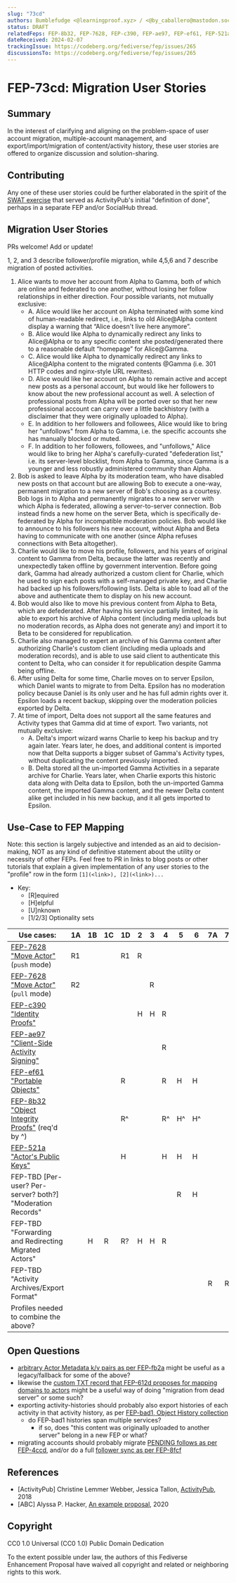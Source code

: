```yaml
---
slug: "73cd"
authors: Bumblefudge <@learningproof.xyz> / <@by_caballero@mastodon.social>
status: DRAFT
relatedFeps: FEP-8b32, FEP-7628, FEP-c390, FEP-ae97, FEP-ef61, FEP-521a
dateReceived: 2024-02-07
trackingIssue: https://codeberg.org/fediverse/fep/issues/265
discussionsTo: https://codeberg.org/fediverse/fep/issues/265
---
```

# FEP-73cd: Migration User Stories

## Summary

In the interest of clarifying and aligning on the problem-space of user account migration, multiple-account management, and export/import/migration of content/activity history, these user stories are offered to organize discussion and solution-sharing.

## Contributing

Any one of these user stories could be further elaborated in the spirit of the [SWAT exercise](https://www.w3.org/2005/Incubator/federatedsocialweb/wiki/SWAT0) that served as ActivityPub's initial "definition of done", perhaps in a separate FEP and/or SocialHub thread.

## Migration User Stories

PRs welcome! Add or update!

1, 2, and 3 describe follower/profile migration, while 4,5,6 and 7 describe migration of posted activities.

1. Alice wants to move her account from Alpha to Gamma, both of which are online and federated to one another, without losing her follow relationships in either direction. Four possible variants, not mutually exclusive:
    * A. Alice would like her account on Alpha terminated with some kind of human-readable redirect, i.e., links to old Alice@Alpha content display a warning that “Alice doesn't live here anymore”.
    * B. Alice would like Alpha to dynamically redirect any links to Alice@Alpha or to any specific content she posted/generated there to a reasonable default “homepage” for Alice@Gamma.
    * C. Alice would like Alpha to dynamically redirect any links to Alice@Alpha content to the migrated contents @Gamma (i.e. 301 HTTP codes and nginx-style URL rewrites).
    * D. Alice would like her account on Alpha to remain active and accept new posts as a personal account, but would like her followers to know about the new professional account as well. A selection of professional posts from Alpha will be ported over so that her new professional account can carry over a little backhistory (with a disclaimer that they were originally uploaded to Alpha).
    * E. In addition to her followers and followees, Alice would like to bring her "unfollows" from Alpha to Gamma, i.e. the specific accounts she has manually blocked or muted.
    * F. In addition to her followers, followees, and "unfollows," Alice would like to bring her Alpha's carefully-curated "defederation list," i.e. its server-level blocklist, from Alpha to Gamma, since Gamma is a younger and less robustly administered community than Alpha.
2. Bob is asked to leave Alpha by its moderation team, who have disabled new posts on that account but are allowing Bob to execute a one-way, permanent migration to a new server of Bob's choosing as a courtesy. Bob logs in to Alpha and permanently migrates to a new server with which Alpha is federated, allowing a server-to-server connection. Bob instead finds a new home on the server Beta, which is specifically de-federated by Alpha for incompatible moderation policies. Bob would like to announce to his followers his new account, without Alpha and Beta having to communicate with one another (since Alpha refuses connections with Beta altogether).
3. Charlie would like to move his profile, followers, and his years of original content to Gamma from Delta, because the latter was recently and unexpectedly taken offline by government intervention. Before going dark, Gamma had already authorized a custom client for Charlie, which he used to sign each posts with a self-managed private key, and Charlie had backed up his followers/following lists. Delta is able to load all of the above and authenticate them to display on his new account.
4. Bob would also like to move his previous content from Alpha to Beta, which are defederated. After having his service partially limited, he is able to export his archive of Alpha content (including media uploads but no moderation records, as Alpha does not generate any) and import it to Beta to be considered for republication.
5. Charlie also managed to expert an archive of his Gamma content after authorizing Charlie's custom client (including media uploads and moderation records), and is able to use said client to authenticate this content to Delta, who can consider it for republication despite Gamma being offline.
6. After using Delta for some time, Charlie moves on to server Epsilon, which Daniel wants to migrate to from Delta. Epsilon has no moderation policy because Daniel is its only user and he has full admin rights over it. Epsilon loads a recent backup, skipping over the moderation policies exported by Delta. 
7. At time of import, Delta does not support all the same features and Activity types that Gamma did at time of export. Two variants, not mutually exclusive:
    * A. Delta's import wizard warns Charlie to keep his backup and try again later. Years later, he does, and additional content is imported now that Delta supports a bigger subset of Gamma's Activity types, without duplicating the content previously imported.
    * B. Delta stored all the un-imported Gamma Activities in a separate archive for Charlie. Years later, when Charlie exports this historic data along with Delta data to Epsilon, both the un-imported Gamma content, the imported Gamma content, and the newer Delta content alike get included in his new backup, and it all gets imported to Epsilon.

## Use-Case to FEP Mapping

Note: this section is largely subjective and intended as an aid to decision-making, NOT as any kind of definitive statement about the utility or necessity of other FEPs.
Feel free to PR in links to blog posts or other tutorials that explain a given implementation of any user stories to the "profile" row in the form `[1](<link>), [2](<link>)...`

* Key:
  * [R]equired
  * [H]elpful
  * [U]nknown
  * [1/2/3] Optionality sets

|Use cases:|1A|1B|1C|1D|2|3|4|5|6|7A|7B|
|---|---|---|---|---|---|---|---|---|---|---|---|
|[FEP-7628 "Move Actor"](https://codeberg.org/fediverse/fep/src/branch/main/fep/7628/fep-7628.md) (`push` mode)|R1|||R1|R|||||||
|[FEP-7628 "Move Actor"](https://codeberg.org/fediverse/fep/src/branch/main/fep/7628/fep-7628.md) (`pull` mode)|R2|||||R||||||
|[FEP-c390 "Identity Proofs"](https://codeberg.org/fediverse/fep/src/branch/main/fep/c390/fep-c390.md)|||||H|H|R|||||
|[FEP-ae97 "Client-Side Activity Signing"](https://codeberg.org/fediverse/fep/src/branch/main/fep/ae97/fep-ae97.md)|||||||R|||||
|[FEP-ef61 "Portable Objects"](https://codeberg.org/fediverse/fep/src/branch/main/fep/ef61/fep-ef61.md)||||R|||R|H|H|||
|[FEP-8b32 "Object Integrity Proofs"](https://codeberg.org/fediverse/fep/src/branch/main/fep/8b32/fep-8b32.md) (req'd by ^)||||R^|||R^|H^|H^|||
|[FEP-521a "Actor's Public Keys"](https://codeberg.org/fediverse/fep/src/branch/main/fep/521a/fep-521a.md)||||H|||H|H|H|||
|FEP-TBD [Per-user? Per-server? both?] "Moderation Records"||||||||R|H|||
|FEP-TBD "Forwarding and Redirecting Migrated Actors"||H|R|R?|H|H|R|||||
|FEP-TBD "Activity Archives/Export Format"||||||||||R|R|
|Profiles needed to combine the above?||||||||||||

## Open Questions

* [arbitrary Actor Metadata k/v pairs as per FEP-fb2a](https://codeberg.org/fediverse/fep/src/branch/main/fep/fb2a/fep-fb2a.md) might be useful as a legacy/fallback for some of the above?
* likewise the [custom TXT record that FEP-612d proposes for mapping domains to actors](https://codeberg.org/fediverse/fep/src/branch/main/fep/612d/fep-612d.md) might be a useful way of doing "migration from dead server" or some such?
* exporting activity-histories should probably also export histories of each activity in that activity history, as per [FEP-bad1, Object History collection](https://codeberg.org/fediverse/fep/src/branch/main/fep/bad1/fep-bad1.md)
  * do FEP-bad1 histories span multiple services?
    * if so, does "this content was originally uploaded to another server" belong in a new FEP or what?
* migrating accounts should probably migrate [PENDING follows as per FEP-4ccd](https://codeberg.org/fediverse/fep/src/branch/main/fep/4ccd/fep-4ccd.md), and/or do a full [follower sync as per FEP-8fcf](https://codeberg.org/fediverse/fep/src/branch/main/fep/8fcf/fep-8fcf.md)

## References

* [ActivityPub] Christine Lemmer Webber, Jessica Tallon, [ActivityPub](https://www.w3.org/TR/activitypub/), 2018
* [ABC] Alyssa P. Hacker, [An example proposal](http://abc.example/abc.html), 2020

## Copyright

CC0 1.0 Universal (CC0 1.0) Public Domain Dedication

To the extent possible under law, the authors of this Fediverse Enhancement Proposal have waived all copyright and related or neighboring rights to this work.
